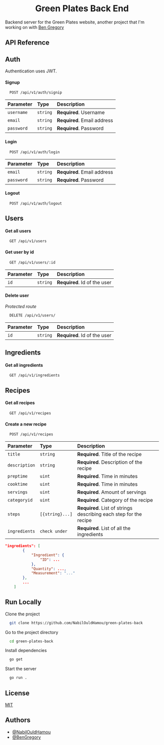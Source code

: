 <h1 align="center">Green Plates Back End</h1>

Backend server for the Green Plates website, another project that I'm working on with [Ben Gregory](https://github.com/bengregory23)

## API Reference

## Auth

Authentication uses JWT.

#### Signup

```http
  POST /api/v1/auth/signip
```

| Parameter  | Type     | Description                 |
|:-----------|:---------|:----------------------------|
| `username` | `string` | **Required**. Username      |
| `email`    | `string` | **Required**. Email address |
| `password` | `string` | **Required**. Password      |

#### Login

```http
  POST /api/v1/auth/login
```

| Parameter   | Type      | Description                  |
|:------------|:----------|:-----------------------------|
| `email`     | `string`  | **Required**. Email address  |
| `password`  | `string`  | **Required**. Password       |

#### Logout

```http
  POST /api/v1/auth/logout
```

## Users

#### Get all users

```http
  GET /api/v1/users
```

#### Get user by id

```http
  GET /api/v1/users/:id
```

| Parameter  | Type      | Description                   |
|:-----------|:----------|:------------------------------|
| `id`       | `string`  | **Required**. Id of the user  |

#### Delete user

*Protected route*

```http
  DELETE /api/v1/users/
```

| Parameter  | Type      | Description                   |
|:-----------|:----------|:------------------------------|
| `id`       | `string`  | **Required**. Id of the user  |

## Ingredients

#### Get all ingredients

```http
  GET /api/v1/ingredients
```

## Recipes

#### Get all recipes

```http
  GET /api/v1/recipes
```

#### Create a new recipe

```http
  POST /api/v1/recipes
```

| Parameter      | Type             | Description                                                        |
|:---------------|:-----------------|:-------------------------------------------------------------------|
| `title`        | `string`         | **Required**. Title of the recipe                                  |
| `description`  | `string`         | **Required**. Description of the recipe                            |
| `preptime`     | `uint`           | **Required**. Time in minutes                                      |
| `cooktime`     | `uint`           | **Required**. Time in minutes                                      |
| `servings`     | `uint`           | **Required**. Amount of servings                                   |
| `categoryid`   | `uint`           | **Required**. Category of the recipe                               |
| `steps`        | `[{string}...]`  | **Required**. List of strings describing each step for the recipe  |
| `ingredients`  | `check under`    | **Required**. List of all the ingredients                          |

```json
"ingredients": [
        {
            "Ingredient": {
                "ID": ...
            },
            "Quantity": ...,
            "Measurement": "..."
        },
        ...
    ]
```

## Run Locally

Clone the project

```bash
  git clone https://github.com/NabilOuldHamou/green-plates-back
```

Go to the project directory

```bash
  cd green-plates-back
```

Install dependencies

```bash
  go get
```

Start the server

```bash
  go run .
```

## License

[MIT](https://github.com/NabilOuldHamou/green-plates-back/LICENSE)

## Authors

-   [@NabilOuldHamou](https://www.github.com/NabilOuldHamou)
-   [@BenGregory](https://www.github.com/BenGregory23)